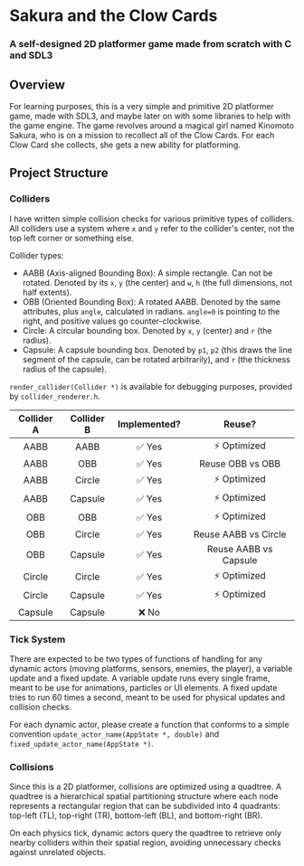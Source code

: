 # Sakura and the Clow Cards

### A self-designed 2D platformer game made from scratch with C and SDL3

## Overview

For learning purposes, this is a very simple and primitive 2D platformer game, made with SDL3, and maybe later on with some libraries to help with the game engine. The game revolves around a magical girl named Kinomoto Sakura, who is on a mission to recollect all of the Clow Cards. For each Clow Card she collects, she gets a new ability for platforming.

## Project Structure

### Colliders

I have written simple collision checks for various primitive types of colliders. All colliders use a system where `x` and `y` refer to the collider's center, not the top left corner or something else.

Collider types:

- AABB (Axis-aligned Bounding Box): A simple rectangle. Can not be rotated. Denoted by its `x`, `y` (the center) and `w`, `h` (the full dimensions, not half extents).
- OBB (Oriented Bounding Box): A rotated AABB. Denoted by the same attributes, plus `angle`, calculated in radians. `angle=0` is pointing to the right, and positive values go counter-clockwise.
- Circle: A circular bounding box. Denoted by `x`, `y` (center) and `r` (the radius).
- Capsule: A capsule bounding box. Denoted by `p1`, `p2` (this draws the line segment of the capsule, can be rotated arbitrarily), and `r` (the thickness radius of the capsule).

`render_collider(Collider *)` is available for debugging purposes, provided by `collider_renderer.h`.

| Collider A | Collider B | Implemented? |        Reuse?         |
| :--------: | :--------: | :----------: | :-------------------: |
|    AABB    |    AABB    |    ✅ Yes    |     ⚡ Optimized      |
|    AABB    |    OBB     |    ✅ Yes    |   Reuse OBB vs OBB    |
|    AABB    |   Circle   |    ✅ Yes    |     ⚡ Optimized      |
|    AABB    |  Capsule   |    ✅ Yes    |     ⚡ Optimized      |
|    OBB     |    OBB     |    ✅ Yes    |     ⚡ Optimized      |
|    OBB     |   Circle   |    ✅ Yes    | Reuse AABB vs Circle  |
|    OBB     |  Capsule   |    ✅ Yes    | Reuse AABB vs Capsule |
|   Circle   |   Circle   |    ✅ Yes    |     ⚡ Optimized      |
|   Circle   |  Capsule   |    ✅ Yes    |     ⚡ Optimized      |
|  Capsule   |  Capsule   |    ❌ No     |                       |

### Tick System

There are expected to be two types of functions of handling for any dynamic actors (moving platforms, sensors, enemies, the player), a variable update and a fixed update. A variable update runs every single frame, meant to be use for animations, particles or UI elements. A fixed update tries to run 60 times a second, meant to be used for physical updates and collision checks.

For each dynamic actor, please create a function that conforms to a simple convention `update_actor_name(AppState *, double)` and `fixed_update_actor_name(AppState *)`.

### Collisions

Since this is a 2D platformer, collisions are optimized using a quadtree. A quadtree is a hierarchical spatial partitioning structure where each node represents a rectangular region that can be subdivided into 4 quadrants: top-left (TL), top-right (TR), bottom-left (BL), and bottom-right (BR).

On each physics tick, dynamic actors query the quadtree to retrieve only nearby colliders within their spatial region, avoiding unnecessary checks against unrelated objects.
